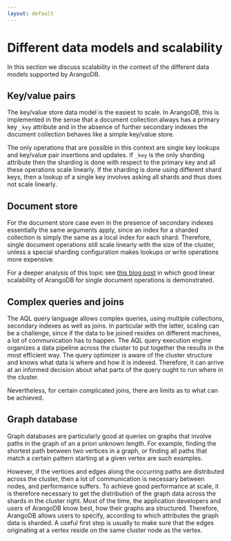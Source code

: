 ```yaml
---
layout: default
---
```

Different data models and scalability
=====================================

In this section we discuss scalability in the context of the different
data models supported by ArangoDB.

Key/value pairs
---------------

The key/value store data model is the easiest to scale. In ArangoDB,
this is implemented in the sense that a document collection always has 
a primary key `_key` attribute and in the absence of further secondary
indexes the document collection behaves like a simple key/value store.

The only operations that are possible in this context are single key
lookups and key/value pair insertions and updates. If `_key` is the
only sharding attribute then the sharding is done with respect to the
primary key and all these operations scale linearly. If the sharding is
done using different shard keys, then a lookup of a single key involves
asking all shards and thus does not scale linearly.

Document store
--------------

For the document store case even in the presence of secondary indexes
essentially the same arguments apply, since an index for a sharded
collection is simply the same as a local index for each shard. Therefore,
single document operations still scale linearly with the size of the
cluster, unless a special sharding configuration makes lookups or
write operations more expensive.

For a deeper analysis of this topic see 
[this blog post](https://mesosphere.com/blog/2015/11/30/arangodb-benchmark-dcos/)
in which good linear scalability of ArangoDB for single document operations
is demonstrated.


Complex queries and joins
-------------------------

The AQL query language allows complex queries, using multiple
collections, secondary indexes as well as joins. In particular with
the latter, scaling can be a challenge, since if the data to be
joined resides on different machines, a lot of communication
has to happen. The AQL query execution engine organizes a data
pipeline across the cluster to put together the results in the
most efficient way. The query optimizer is aware of the cluster
structure and knows what data is where and how it is indexed.
Therefore, it can arrive at an informed decision about what parts
of the query ought to run where in the cluster.

Nevertheless, for certain complicated joins, there are limits as
to what can be achieved. 


Graph database
--------------

Graph databases are particularly good at queries on graphs that involve
paths in the graph of an a priori unknown length. For example, finding
the shortest path between two vertices in a graph, or finding all
paths that match a certain pattern starting at a given vertex are such
examples.

However, if the vertices and edges along the occurring paths are
distributed across the cluster, then a lot of communication is
necessary between nodes, and performance suffers. To achieve good
performance at scale, it is therefore necessary to get the
distribution of the graph data across the shards in the cluster
right. Most of the time, the application developers and users of
ArangoDB know best, how their graphs ara structured. Therefore, 
ArangoDB allows users to specify, according to which attributes
the graph data is sharded. A useful first step is usually to make
sure that the edges originating at a vertex reside on the same
cluster node as the vertex.

